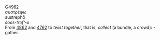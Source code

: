 <body>
  <p>G4962<br>  συστρέφω  <br> sustrephō  <br><i>soos-tref‘-o </i><br>From <a href="g4862.htm">4862</a> and <a href="g4762.htm">4762</a>  to <i>twist</i> <i>together</i>, that is, <i>collect</i> (a bundle, a crowd): - gather.<br></p>
 </body>